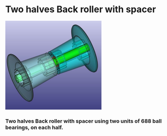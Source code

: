 # Two halves Back roller with spacer


<p align="left">
<img src="https://github.com/Escrich/00-Filamentalist_Rewinder_Escrich_modifications-00/blob/master/20250529%20Back%20roller%20two%20units/20250529%20Back%20Rollers%20two%20units%20688%20bearings%20%20(4).JPG" alt='Back roller, two pieces and spacer' width='60%'>
</p>


### Two halves Back roller with spacer using two units of 688 ball bearings, on each half.

